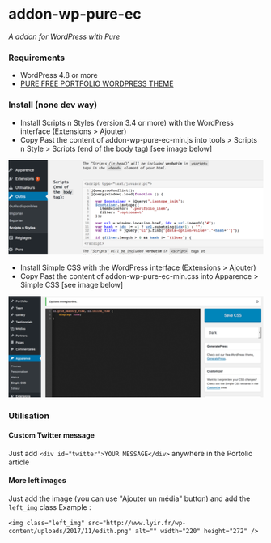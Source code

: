 # addon-wp-pure-ec
_A addon for WordPress with Pure_

### Requirements
- WordPress 4.8 or more
- [PURE FREE PORTFOLIO WORDPRESS THEME ](https://gt3themes.com/wordpress/pure-free-portfolio-wordpress-theme/)

### Install (none dev way)
- Install Scripts n Styles (version 3.4 or more) with the WordPress interface (Extensions > Ajouter)
- Copy Past the content of addon-wp-pure-ec-min.js into tools > Scripts n Style > Scripts (end of the body tag) [see image below]

![alt text](https://github.com/tsandras/addon-wp-pure-ec/blob/master/assets/tools-scriptsnstyles.png "Where put the addon")

- Install Simple CSS with the WordPress interface (Extensions > Ajouter)
- Copy Past the content of addon-wp-pure-ec-min.css into Apparence > Simple CSS [see image below]

![alt text](https://github.com/tsandras/addon-wp-pure-ec/blob/master/assets/tools-customcss.png "Where put the addon")

### Utilisation

#### Custom Twitter message
Just add `<div id="twitter">YOUR MESSAGE</div>` anywhere in the Portolio article

#### More left images
Just add the image (you can use "Ajouter un média" button) and add the `left_img` class
Example :  

```
<img class="left_img" src="http://www.lyir.fr/wp-content/uploads/2017/11/edith.png" alt="" width="220" height="272" />
```
